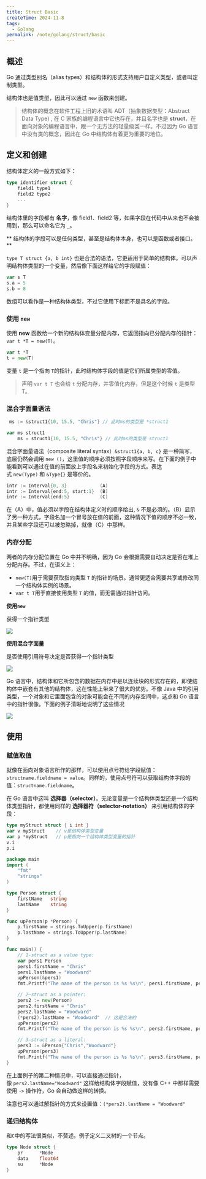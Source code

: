 ```yaml
---
title: Struct Basic
createTime: 2024-11-8
tags:
  - Golang
permalink: /note/golang/struct/basic
---
```


## 概述

Go 通过类型别名（alias types）和结构体的形式支持用户自定义类型，或者叫定制类型。

结构体也是值类型，因此可以通过 `new` 函数来创建。

> 结构体的概念在软件工程上旧的术语叫 ADT（抽象数据类型：Abstract Data Type) , 在 C 家族的编程语言中它也存在，并且名字也是 **struct**，在面向对象的编程语言中，跟一个无方法的轻量级类一样。不过因为 Go 语言中没有类的概念，因此在 Go 中结构体有着更为重要的地位。

## 定义和创建

结构体定义的一般方式如下：

```go
type identifier struct {
    field1 type1
    field2 type2
    ...
}
```

结构体里的字段都有 **名字**，像 field1、field2 等，如果字段在代码中从来也不会被用到，那么可以命名它为 `_`。

** 结构体的字段可以是任何类型，甚至是结构体本身，也可以是函数或者接口。**

`type T struct {a, b int}` 也是合法的语法，它更适用于简单的结构体。可以声明结构体类型的一个变量，然后像下面这样给它的字段赋值：

```go
var s T
s.a = 5
s.b = 8
```

数组可以看作是一种结构体类型，不过它使用下标而不是具名的字段。
### 使用 `new`

使用 **new** 函数给一个新的结构体变量分配内存，它返回指向已分配内存的指针：`var t *T = new(T)`。

```go
var t *T
t = new(T)
```

变量 `t` 是一个指向 `T`的指针，此时结构体字段的值是它们所属类型的零值。

> 声明 `var t T` 也会给 `t` 分配内存，并零值化内存，但是这个时候 `t` 是类型T。
### 混合字面量语法

```go
 ms := &struct1{10, 15.5, "Chris"} // 此时ms的类型是 *struct1
```

```go 
var ms struct1
    ms = struct1{10, 15.5, "Chris"} // 此时ms的类型是 struct1
```

混合字面量语法（composite literal syntax）`&struct1{a, b, c}` 是一种简写，底层仍然会调用 `new ()`，这里值的顺序必须按照字段顺序来写。在下面的例子中能看到可以通过在值的前面放上字段名来初始化字段的方式。表达式 `new(Type)` 和 `&Type{}` 是等价的。

```go
intr := Interval{0, 3}            (A)
intr := Interval{end:5, start:1}  (B)
intr := Interval{end:5}           (C)
```

在（A）中，值必须以字段在结构体定义时的顺序给出, `&` 不是必须的。（B）显示了另一种方式，字段名加一个冒号放在值的前面，这种情况下值的顺序不必一致，并且某些字段还可以被忽略掉，就像（C）中那样。
### 内存分配

两者的内存分配位置在 Go 中并不明确，因为 Go 会根据需要自动决定是否在堆上分配内存。不过，在语义上：

- `new(T)`用于需要获取指向类型 `T` 的指针的场景。通常更适合需要共享或修改同一个结构体实例的场景。
- `var t T`用于直接使用类型 `T` 的值，而无需通过指针访问。

**使用`new`**

获得一个指针类型

![](https://alicloud-pic.oss-cn-shanghai.aliyuncs.com/BlogImg/Notes/golang/InitWithNew.png)

**使用混合字面量**

是否使用引用符号决定是否获得一个指针类型

![](https://alicloud-pic.oss-cn-shanghai.aliyuncs.com/BlogImg/Notes/golang/InitWithIter.png)

Go 语言中，结构体和它所包含的数据在内存中是以连续块的形式存在的，即使结构体中嵌套有其他的结构体，这在性能上带来了很大的优势。不像 Java 中的引用类型，一个对象和它里面包含的对象可能会在不同的内存空间中，这点和 Go 语言中的指针很像。下面的例子清晰地说明了这些情况

![](https://alicloud-pic.oss-cn-shanghai.aliyuncs.com/BlogImg/Notes/golang/ContinualMemoryAllocation.png)


## 使用

### 赋值取值

就像在面向对象语言所作的那样，可以使用点号符给字段赋值：`structname.fieldname = value`。同样的，使用点号符可以获取结构体字段的值：`structname.fieldname`。

在 Go 语言中这叫 **选择器（selector）**。无论变量是一个结构体类型还是一个结构体类型指针，都使用同样的 **选择器符（selector-notation）** 来引用结构体的字段：

```go
type myStruct struct { i int }
var v myStruct    // v是结构体类型变量
var p *myStruct   // p是指向一个结构体类型变量的指针
v.i
p.i
```

```go
package main
import (
    "fmt"
    "strings"
)

type Person struct {
    firstName   string
    lastName    string
}

func upPerson(p *Person) {
    p.firstName = strings.ToUpper(p.firstName)
    p.lastName = strings.ToUpper(p.lastName)
}

func main() {
    // 1-struct as a value type:
    var pers1 Person
    pers1.firstName = "Chris"
    pers1.lastName = "Woodward"
    upPerson(&pers1)
    fmt.Printf("The name of the person is %s %s\n", pers1.firstName, pers1.lastName)

    // 2—struct as a pointer:
    pers2 := new(Person)
    pers2.firstName = "Chris"
    pers2.lastName = "Woodward"
    (*pers2).lastName = "Woodward"  // 这是合法的
    upPerson(pers2)
    fmt.Printf("The name of the person is %s %s\n", pers2.firstName, pers2.lastName)

    // 3—struct as a literal:
    pers3 := &Person{"Chris","Woodward"}
    upPerson(pers3)
    fmt.Printf("The name of the person is %s %s\n", pers3.firstName, pers3.lastName)
}
```

在上面例子的第二种情况中，可以直接通过指针，像 `pers2.lastName="Woodward"` 这样给结构体字段赋值，没有像 C++ 中那样需要使用 `->` 操作符，Go 会自动做这样的转换。

注意也可以通过解指针的方式来设置值：`(*pers2).lastName = "Woodward"`

### 递归结构体

和`C`中的写法很类似，不赘述。例子定义二叉树的一个节点。

```go
type Node struct {
    pr      *Node
    data    float64
    su      *Node
}
```